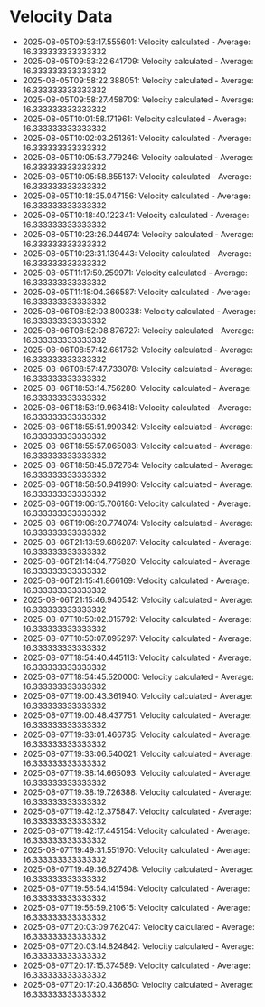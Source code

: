# Velocity Data

- 2025-08-05T09:53:17.555601: Velocity calculated - Average: 16.333333333333332
- 2025-08-05T09:53:22.641709: Velocity calculated - Average: 16.333333333333332
- 2025-08-05T09:58:22.388051: Velocity calculated - Average: 16.333333333333332
- 2025-08-05T09:58:27.458709: Velocity calculated - Average: 16.333333333333332
- 2025-08-05T10:01:58.171961: Velocity calculated - Average: 16.333333333333332
- 2025-08-05T10:02:03.251361: Velocity calculated - Average: 16.333333333333332
- 2025-08-05T10:05:53.779246: Velocity calculated - Average: 16.333333333333332
- 2025-08-05T10:05:58.855137: Velocity calculated - Average: 16.333333333333332
- 2025-08-05T10:18:35.047156: Velocity calculated - Average: 16.333333333333332
- 2025-08-05T10:18:40.122341: Velocity calculated - Average: 16.333333333333332
- 2025-08-05T10:23:26.044974: Velocity calculated - Average: 16.333333333333332
- 2025-08-05T10:23:31.139443: Velocity calculated - Average: 16.333333333333332
- 2025-08-05T11:17:59.259971: Velocity calculated - Average: 16.333333333333332
- 2025-08-05T11:18:04.366587: Velocity calculated - Average: 16.333333333333332
- 2025-08-06T08:52:03.800338: Velocity calculated - Average: 16.333333333333332
- 2025-08-06T08:52:08.876727: Velocity calculated - Average: 16.333333333333332
- 2025-08-06T08:57:42.661762: Velocity calculated - Average: 16.333333333333332
- 2025-08-06T08:57:47.733078: Velocity calculated - Average: 16.333333333333332
- 2025-08-06T18:53:14.756280: Velocity calculated - Average: 16.333333333333332
- 2025-08-06T18:53:19.963418: Velocity calculated - Average: 16.333333333333332
- 2025-08-06T18:55:51.990342: Velocity calculated - Average: 16.333333333333332
- 2025-08-06T18:55:57.065083: Velocity calculated - Average: 16.333333333333332
- 2025-08-06T18:58:45.872764: Velocity calculated - Average: 16.333333333333332
- 2025-08-06T18:58:50.941990: Velocity calculated - Average: 16.333333333333332
- 2025-08-06T19:06:15.706186: Velocity calculated - Average: 16.333333333333332
- 2025-08-06T19:06:20.774074: Velocity calculated - Average: 16.333333333333332
- 2025-08-06T21:13:59.686287: Velocity calculated - Average: 16.333333333333332
- 2025-08-06T21:14:04.775820: Velocity calculated - Average: 16.333333333333332
- 2025-08-06T21:15:41.866169: Velocity calculated - Average: 16.333333333333332
- 2025-08-06T21:15:46.940542: Velocity calculated - Average: 16.333333333333332
- 2025-08-07T10:50:02.015792: Velocity calculated - Average: 16.333333333333332
- 2025-08-07T10:50:07.095297: Velocity calculated - Average: 16.333333333333332
- 2025-08-07T18:54:40.445113: Velocity calculated - Average: 16.333333333333332
- 2025-08-07T18:54:45.520000: Velocity calculated - Average: 16.333333333333332
- 2025-08-07T19:00:43.361940: Velocity calculated - Average: 16.333333333333332
- 2025-08-07T19:00:48.437751: Velocity calculated - Average: 16.333333333333332
- 2025-08-07T19:33:01.466735: Velocity calculated - Average: 16.333333333333332
- 2025-08-07T19:33:06.540021: Velocity calculated - Average: 16.333333333333332
- 2025-08-07T19:38:14.665093: Velocity calculated - Average: 16.333333333333332
- 2025-08-07T19:38:19.726388: Velocity calculated - Average: 16.333333333333332
- 2025-08-07T19:42:12.375847: Velocity calculated - Average: 16.333333333333332
- 2025-08-07T19:42:17.445154: Velocity calculated - Average: 16.333333333333332
- 2025-08-07T19:49:31.551970: Velocity calculated - Average: 16.333333333333332
- 2025-08-07T19:49:36.627408: Velocity calculated - Average: 16.333333333333332
- 2025-08-07T19:56:54.141594: Velocity calculated - Average: 16.333333333333332
- 2025-08-07T19:56:59.210615: Velocity calculated - Average: 16.333333333333332
- 2025-08-07T20:03:09.762047: Velocity calculated - Average: 16.333333333333332
- 2025-08-07T20:03:14.824842: Velocity calculated - Average: 16.333333333333332
- 2025-08-07T20:17:15.374589: Velocity calculated - Average: 16.333333333333332
- 2025-08-07T20:17:20.436850: Velocity calculated - Average: 16.333333333333332
